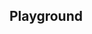 <script setup>
import SwaggerUI from "@/swagger/view/SwaggerUI.vue";

import baseAllAbsWithQueryJson from "@/swagger/json/records/solr/all-record-permit-with-query.json";
import lawAllAbsWithQueryJson from "@/swagger/json/law/solr/all-record-permit-with-query.json";

import baseAllAbsPermitJson from "@/swagger/json/records/solr/all-record-permit.json";
import lawAllAbsPermitJson from "@/swagger/json/law/solr/all-record-permit.json";

import baseAllAbsPermitWithCountryJson from "@/swagger/json/records/solr/all-record-with-country.json";
import lawAllAbsPermitWithCountryJson from "@/swagger/json/law/solr/all-record-with-country.json";

import baseAllAbsPermitWithRegionJson from "@/swagger/json/records/solr/all-record-with-region.json";
import lawAllAbsPermitWithRegionJson from "@/swagger/json/law/solr/all-record-with-region.json";

import baseAllAbsPermitWithSubFiltersJson from "@/swagger/json/records/solr/all-record-with-subfilters.json";
import lawAllAbsPermitWithSubFiltersJson from "@/swagger/json/law/solr/all-record-with-subfilters.json";

function mergeJson(base, specific) {
  const merged = JSON.parse(JSON.stringify(base));
  merged.paths["/index"].get.parameters[0].schema.example = specific.example;
  return merged;
}

import { mergeSwaggerWithBase, deepClone } from "@/utils"

const swaggerSpecs = [
  { json: mergeSwaggerWithBase(deepClone(baseJson), lawAllRecordsJson, ['paths']) ,protected: false },
  { json: mergeSwaggerWithBase(deepClone(baseJson), lawAllRecordsWithCountryJson, ['paths']) ,protected: false },
  { json: mergeSwaggerWithBase(deepClone(baseJson), lawAllRecordsWithQueryJson, ['paths']) ,protected: false },
  { json: mergeSwaggerWithBase(deepClone(baseJson), lawAllRecordsWithRegionJson, ['paths']), protected: false },
  { json: mergeSwaggerWithBase(deepClone(baseJson), lawAllRecordsWithSubFiltersJson, ["paths"]), protected: false },
];


</script>

<!--@include: @/../components/records/solr.md-->

## Playground

<SwaggerUI :swaggerSpecs="swaggerSpecs"/>
